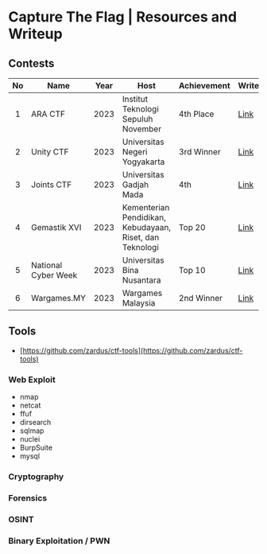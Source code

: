 # Capture The Flag | Resources and Writeup

## Contests

| No | Name      | Year     | Host  | Achievement   | Writeups | Country |
| :---:   | --------  | :------: | -------- | ----- | ----- | :-----: |
| 1 | ARA CTF   | 2023     | Institut Teknologi Sepuluh November | 4th Place | [Link](tes) | 🇮🇩 |
| 2 | Unity CTF   | 2023   | Universitas Negeri Yogyakarta | 3rd Winner | [Link](tes) | 🇮🇩 |
| 3 | Joints CTF  | 2023   | Universitas Gadjah Mada       | 4th  | [Link](tes) | 🇮🇩 |
| 4 | Gemastik XVI| 2023   | Kementerian Pendidikan, Kebudayaan, Riset, dan Teknologi  | Top 20 | [Link](tes) | 🇮🇩 |
| 5 | National Cyber Week | 2023 | Universitas Bina Nusantara | Top 10 | [Link](tes) | 🇮🇩 |
| 6 | Wargames.MY | 2023   | Wargames Malaysia             | 2nd Winner | [Link](tes) | 🇲🇾 |


## Tools
- [https://github.com/zardus/ctf-tools](https://github.com/zardus/ctf-tools)

### Web Exploit
- nmap
- netcat
- ffuf
- dirsearch
- sqlmap
- nuclei
- BurpSuite
- mysql
### Cryptography
### Forensics
### OSINT
### Binary Exploitation / PWN
